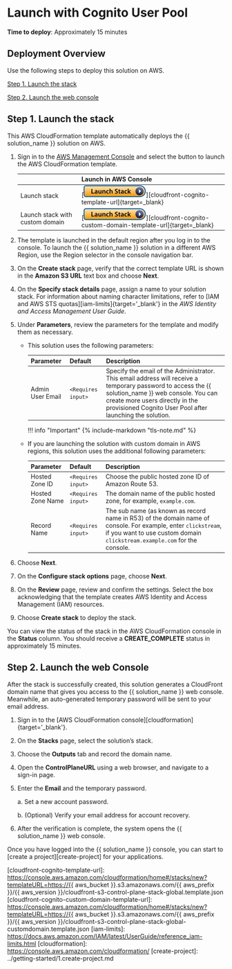 # Launch with Cognito User Pool

**Time to deploy**: Approximately 15 minutes

## Deployment Overview

Use the following steps to deploy this solution on AWS.

[Step 1. Launch the stack](#step-1-launch-the-stack)

[Step 2. Launch the web console](#step-2-launch-the-web-console)

## Step 1. Launch the stack

This AWS CloudFormation template automatically deploys the {{ solution_name }} solution on AWS.

1. Sign in to the [AWS Management Console](https://console.aws.amazon.com/) and select the button to launch the AWS CloudFormation template.

    |                             | Launch in AWS Console                                                                                                                                                                                                                                   |
    |---------------------------------------------------------------------------------------------------------------------------------------------------------------------------------------------------------------------------------------------------------| ------------------------------------------------------------ |
    | Launch stack      | [![Launch Stack][launch-stack]][cloudfront-cognito-template-url]{target=_blank}              |
    | Launch stack with custom domain     | [![Launch Stack][launch-stack]][cloudfront-cognito-custom-domain-template-url]{target=_blank}              |

2. The template is launched in the default region after you log in to the console. To launch the {{ solution_name }} solution in a different AWS Region, use the Region selector in the console navigation bar.

3. On the **Create stack** page, verify that the correct template URL is shown in the **Amazon S3 URL** text box and choose **Next**.

4. On the **Specify stack details** page, assign a name to your solution stack. For information about naming character limitations, refer to [IAM and AWS STS quotas][iam-limits]{target='_blank'} in the *AWS Identity and Access Management User Guide*.

5. Under **Parameters**, review the parameters for the template and modify them as necessary.

    - This solution uses the following parameters:

        | Parameter  | Default          | Description                                                  |
        | ---------- | ---------------- | ------------------------------------------------------------ |
        | Admin User Email | `<Requires input>` | Specify the email of the Administrator. This email address will receive a temporary password to access the {{ solution_name }} web console. You can create more users directly in the provisioned Cognito User Pool after launching the solution. |

        !!! info "Important"
            {%
             include-markdown "tls-note.md"
            %}

    - If you are launching the solution with custom domain in AWS regions, this solution uses the additional following parameters:

        | Parameter  | Default          | Description                                                  |
        | ---------- | ---------------- | ------------------------------------------------------------ |
        | Hosted Zone ID | `<Requires input>` | Choose the public hosted zone ID of Amazon Route 53. |
        | Hosted Zone Name | `<Requires input>` | The domain name of the public hosted zone, for example, `example.com`. |
        | Record Name | `<Requires input>` | The sub name (as known as record name in R53) of the domain name of console. For example, enter `clickstream`, if you want to use custom domain `clickstream.example.com` for the console. |

6. Choose **Next**.

7. On the **Configure stack options** page, choose **Next**.

8. On the **Review** page, review and confirm the settings. Select the box acknowledging that the template creates AWS Identity and Access Management (IAM) resources.

9. Choose **Create stack** to deploy the stack.

You can view the status of the stack in the AWS CloudFormation console in the **Status** column. You should receive a **CREATE_COMPLETE** status in approximately 15 minutes.

## Step 2. Launch the web Console

After the stack is successfully created, this solution generates a CloudFront domain name that gives you access to the {{ solution_name }} web console.
Meanwhile, an auto-generated temporary password will be sent to your email address.

1. Sign in to the [AWS CloudFormation console][cloudformation]{target='_blank'}.

2. On the **Stacks** page, select the solution’s stack.

3. Choose the **Outputs** tab and record the domain name.

4. Open the **ControlPlaneURL** using a web browser, and navigate to a sign-in page.

5. Enter the **Email** and the temporary password.

    a. Set a new account password.

    b. (Optional) Verify your email address for account recovery.

6. After the verification is complete, the system opens the {{ solution_name }} web console.

Once you have logged into the {{ solution_name }} console, you can start to [create a project][create-project] for your applications.

[launch-stack]: ../images/launch-stack.webp
[cloudfront-cognito-template-url]: https://console.aws.amazon.com/cloudformation/home#/stacks/new?templateURL=https://{{ aws_bucket }}.s3.amazonaws.com/{{ aws_prefix }}/{{ aws_version }}/cloudfront-s3-control-plane-stack-global.template.json
[cloudfront-cognito-custom-domain-template-url]: https://console.aws.amazon.com/cloudformation/home#/stacks/new?templateURL=https://{{ aws_bucket }}.s3.amazonaws.com/{{ aws_prefix }}/{{ aws_version }}/cloudfront-s3-control-plane-stack-global-customdomain.template.json
[iam-limits]: https://docs.aws.amazon.com/IAM/latest/UserGuide/reference_iam-limits.html
[cloudformation]: https://console.aws.amazon.com/cloudformation/
[create-project]: ../getting-started/1.create-project.md
